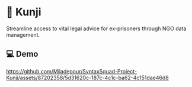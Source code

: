 # 🔑 Kunji
Streamline access to vital legal advice for ex-prisoners through NGO data management.

## :computer: Demo
https://github.com/Miladepour/SyntaxSquad-Project-Kunji/assets/87202358/5d31620c-187c-4c1c-ba62-4c151dae46d8
